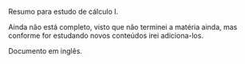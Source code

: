 Resumo para estudo de cálculo I.  

Ainda não está completo, visto que não terminei a matéria ainda, mas conforme
for estudando novos conteúdos irei adiciona-los.  

Documento em inglês.
